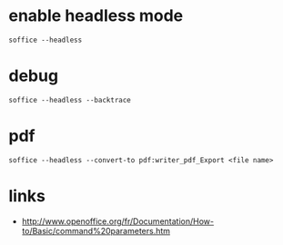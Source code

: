 # enable headless mode

    soffice --headless

# debug

    soffice --headless --backtrace

# pdf

    soffice --headless --convert-to pdf:writer_pdf_Export <file name>

# links

* http://www.openoffice.org/fr/Documentation/How-to/Basic/command%20parameters.htm
